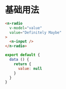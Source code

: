 # 基础用法

```html
<n-radio
  v-model="value"
  value="Definitely Maybe"
>
  <n-input />
</n-radio>
```

```js
export default {
  data () {
    return {
      value: null
    }
  }
}
```